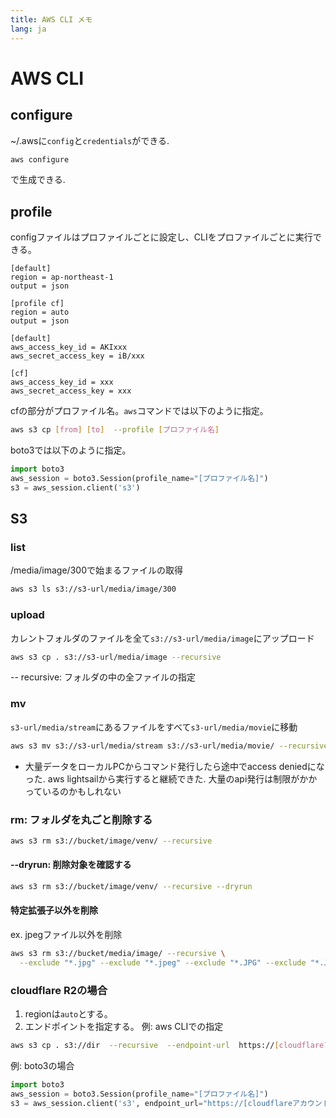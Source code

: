 ```yaml
---
title: AWS CLI メモ
lang: ja
---
```




# AWS CLI

## configure
~/.awsに`config`と`credentials`ができる.  

```bash
aws configure
```
で生成できる.  

## profile
configファイルはプロファイルごとに設定し、CLIをプロファイルごとに実行できる。

```text: config
[default]
region = ap-northeast-1
output = json

[profile cf]
region = auto
output = json
```

```text: credentials
[default]
aws_access_key_id = AKIxxx
aws_secret_access_key = iB/xxx

[cf]
aws_access_key_id = xxx
aws_secret_access_key = xxx
```
cfの部分がプロファイル名。`aws`コマンドでは以下のように指定。

```bash
aws s3 cp [from] [to]  --profile [プロファイル名]
```
boto3では以下のように指定。

```python
import boto3
aws_session = boto3.Session(profile_name="[プロファイル名]")
s3 = aws_session.client('s3')
```

## S3

### list
/media/image/300で始まるファイルの取得

```bash
aws s3 ls s3://s3-url/media/image/300
```

### upload
カレントフォルダのファイルを全て`s3://s3-url/media/image`にアップロード

```bash
aws s3 cp . s3://s3-url/media/image --recursive
```
-- recursive: フォルダの中の全ファイルの指定

### mv
`s3-url/media/stream`にあるファイルをすべて`s3-url/media/movie`に移動

```bash
aws s3 mv s3://s3-url/media/stream s3://s3-url/media/movie/ --recursive
```
- 大量データをローカルPCからコマンド発行したら途中でaccess deniedになった.  aws lightsailから実行すると継続できた. 大量のapi発行は制限がかかっているのかもしれない


### rm: フォルダを丸ごと削除する

```bash
aws s3 rm s3://bucket/image/venv/ --recursive 
```

#### --dryrun: 削除対象を確認する

```bash
aws s3 rm s3://bucket/image/venv/ --recursive --dryrun
```

#### 特定拡張子以外を削除

ex. jpegファイル以外を削除

```bash
aws s3 rm s3://bucket/media/image/ --recursive \
  --exclude "*.jpg" --exclude "*.jpeg" --exclude "*.JPG" --exclude "*.JPEG" \
```

### cloudflare R2の場合
1. regionは`auto`とする。
2. エンドポイントを指定する。
例: aws CLIでの指定

```bash
aws s3 cp . s3://dir  --recursive  --endpoint-url  https://[cloudflareアカウントID].r2.cloudflarestorage.com  --profile [プロファイル名]
```
例: boto3の場合

```python
import boto3
aws_session = boto3.Session(profile_name="[プロファイル名]")
s3 = aws_session.client('s3', endpoint_url="https://[cloudflareアカウントID].r2.cloudflarestorage.com")
```

